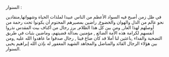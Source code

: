السنوار : 

في ظل زمن أصبح فيه السواد الأعظم من الناس عبيدا لملذات الحياة وشهواتها,منقادين نحو عالم من الذل والهوان والخضوع, راضين بمصيرهم المحتوم أن يكونوا تحت رحمة من أوصلهم لهذا العار, ومن بين كل هذا الظلام, برز رجال من أكناف بيت المقدس نذروا أنفسهم لكرامة هذه الأمة الضائع ,  مؤمنين بعدالة قضيتهم، وماضين بثبات في طريق التضحية والفداء ,باعثين لنا أملا قد كان ضاع فينا , رجال صدقوا ما عاهدوا الله عليه ,ومن بين هؤلاء الرجال القائد والمناضل والمجاهد  الشهيد المغفور له بإذن الله  إبراهيم يحيى السنوار.
